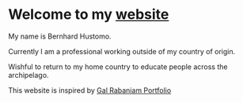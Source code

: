 # Welcome to my [website](https://bernhardhust.netlify.app)

My name is Bernhard Hustomo.

Currently I am a professional working outside of my country of origin.

Wishful to return to my home country to educate people across the archipelago.

This website is inspired by [Gal Rabaniam Portfolio](https://gal-rabaniam.com)
